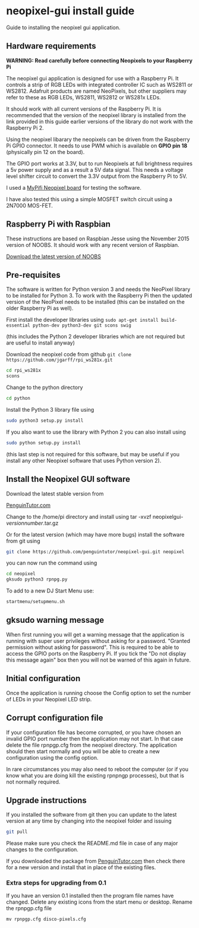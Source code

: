 # neopixel-gui install guide

Guide to installing the neopixel gui application.

## Hardware requirements

**WARNING: Read carefully before connecting Neopixels to your Raspberry Pi**

The neopixel gui application is designed for use with a Raspberry Pi. It controls a strip of RGB LEDs with integrated controller IC such as WS2811 or WS2812. Adafruit products are named NeoPixels, but other suppliers may refer to these as RGB LEDs, WS2811, WS2812 or WS281x LEDs.

It should work with all current versions of the Raspberry Pi. It is recommended that the version of the neopixel library is installed from the link provided in this guide earlier versions of the library do not work with the Raspberry Pi 2.

Using the neopixel libarary the neopixels can be driven from the Raspberry Pi GPIO connector. It needs to use PWM which is available on **GPIO pin 18** (physically pin 12 on the board).

The GPIO port works at 3.3V, but to run Neopixels at full brightness requires a 5v power supply and as a result a 5V data signal. This needs a voltage level shifter circuit to convert the 3.3V output from the Raspberry Pi to 5V.

I used a [MyPifi Neopixel board](http://smstextblog.blogspot.co.uk/2015/03/afirstly-thank-you-for-purchasing-this.html) for testing the software.

I have also tested this using a simple MOSFET switch circuit using a 2N7000 MOS-FET.


## Raspberry Pi with Raspbian

These instructions are based on Raspbian Jesse using the November 2015 version of NOOBS. It should work with any recent version of Raspbian. 

[Download the latest version of NOOBS](https://www.raspberrypi.org/downloads/)

## Pre-requisites

The software is written for Python version 3 and needs the NeoPixel library to be installed for Python 3. To work with the Raspberry Pi then the updated version of the NeoPixel needs to be installed (this can be installed on the older Raspberry Pi as well).

First install the developer libraries using
`sudo apt-get install build-essential python-dev python3-dev git scons swig`

(this includes the Python 2 developer libraries which are not required but are useful to install anyway)

Download the neopixel code from github
`git clone https://github.com/jgarff/rpi_ws281x.git`

```bash
cd rpi_ws281x
scons
```

Change to the python directory 
```bash
cd python
```

Install the Python 3 library file using

```bash
sudo python3 setup.py install
```

If you also want to use the library with Python 2 you can also install using

```bash
sudo python setup.py install
```
(this last step is not required for this software, but may be useful if you install any other Neopixel software that uses Python version 2).


## Install the Neopixel GUI software

Download the latest stable version from

[PenguinTutor.com](http://www.penguintutor.com)

Change to the /home/pi directory and install using
tar -xvzf neopixelgui-<i>versionnumber</i>.tar.gz

Or for the latest version (which may have more bugs) install the software from git using 

```bash
git clone https://github.com/penguintutor/neopixel-gui.git neopixel
```

you can now run the command using

```bash 
cd neopixel
gksudo python3 rpnpg.py
```

To add to a new DJ Start Menu use:
```bash
startmenu/setupmenu.sh
```

## gksudo warning message

When first running you will get a warning message that the application is running with super user privileges without asking for a password. "Granted permission without asking for password". This is required to be able to access the GPIO ports on the Raspberry Pi. If you tick the "Do not display this message again" box then you will not be warned of this again in future.

## Initial configuration

Once the application is running choose the Config option to set the number of LEDs in your Neopixel LED strip. 

## Corrupt configuration file

If your configuration file has become corrupted, or you have chosen an invalid GPIO port number then the application may not start. In that case delete the file rpnpgp.cfg from the neopixel directory. The application should then start normally and you will be able to create a new configuration using the config option. 

In rare circumstances you may also need to reboot the computer (or if you know what you are doing kill the existing rpnpngp processes), but that is not normally required.

## Upgrade instructions

If you installed the software from git then you can update to the latest version at any time by changing into the neopixel folder and issuing

```bash
git pull
```
Please make sure you check the README.md file in case of any major changes to the configuration.

If you downloaded the package from [PenguinTutor.com](http://www.penguintutor.com) then check there for a new version and install that in place of the existing files.

### Extra steps for upgrading from 0.1

If you have an version 0.1 installed then the program file names have changed.
Delete any existing icons from the start menu or desktop. Rename the rpnpgp.cfg file

`mv rpnpgp.cfg disco-pixels.cfg`
